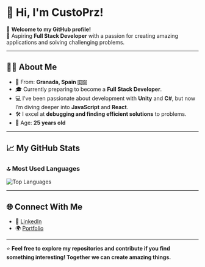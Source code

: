 # 👋 Hi, I'm CustoPrz!  

🌟 **Welcome to my GitHub profile!**  
🔭 Aspiring **Full Stack Developer** with a passion for creating amazing applications and solving challenging problems.  

---

## 🧑‍💻 About Me  

- 📍 From: **Granada, Spain 🇪🇸**  
- 🎓 Currently preparing to become a **Full Stack Developer**.  
- 💻 I’ve been passionate about development with **Unity** and **C#**, but now I’m diving deeper into **JavaScript** and **React**.  
- 🛠️ I excel at **debugging and finding efficient solutions** to problems.  
- 🎂 Age: **25 years old**  

---

## 📈 My GitHub Stats  

### 🔝 Most Used Languages  
![Top Languages](https://github-readme-stats.vercel.app/api/top-langs/?username=CustoPrz&layout=compact&theme=radical)

---

## 🌐 Connect With Me  

- 💼 [LinkedIn](https://www.linkedin.com/in/custodiopérez)  
- 🌍 [Portfolio](https://custoprz.dev)  

---

⭐️ **Feel free to explore my repositories and contribute if you find something interesting! Together we can create amazing things.**  
